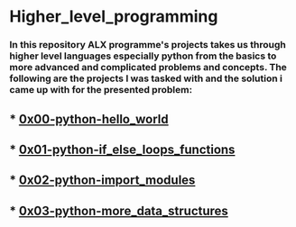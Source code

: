 # Higher_level_programming
### In this repository ALX programme's projects takes us through higher level languages especially python from the basics to more advanced and complicated problems and concepts. The following are the projects I was tasked with and the solution i came up with for the presented problem:
## * [0x00-python-hello_world](./0x00-python-hello_world "")
## * [0x01-python-if_else_loops_functions](./0x01-python-if_else_loops_functions "")
## * [0x02-python-import_modules](./0x02-python-import_modules "")
## * [0x03-python-more_data_structures](./0x03-python-more_data_structures "")
